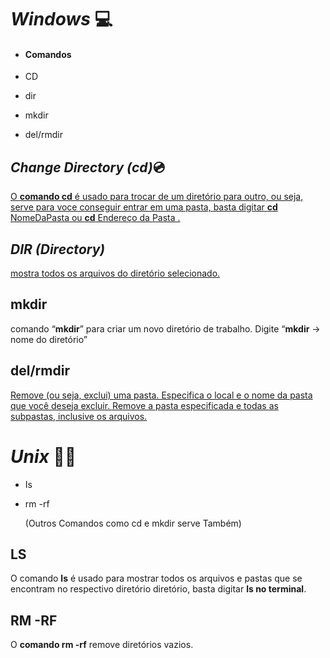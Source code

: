 # ***Windows*** :computer:

- #### Comandos

- CD 

- dir 

- mkdir 

- del/rmdir 

  

## *Change Directory (**cd**)*:cd:

<u>O **comando cd** é usado para trocar de um diretório para outro, ou seja, serve para voce conseguir entrar em uma pasta, basta digitar **cd** NomeDaPasta ou **cd** Endereço da Pasta .</u> 

## ***DIR** (Directory)* 

<u>mostra todos os arquivos do diretório selecionado.</u> 

## mkdir 

 comando “**mkdir**” para criar um novo diretório de trabalho. Digite “**mkdir** -> nome do diretório”

## del/rmdir  

<u>Remove (ou seja, exclui) uma pasta. Especifica o local e o nome da pasta que você deseja excluir. Remove a pasta especificada e todas as subpastas, inclusive os arquivos.</u>



# *Unix* :penguin::apple:

- Is 

- rm -rf 

  (Outros Comandos como cd e mkdir serve Também)

## LS 

O comando **ls** é usado para mostrar todos os arquivos e pastas que se encontram no respectivo diretório diretório, basta digitar **ls no terminal**. 

## RM -RF

O **comando rm -rf** remove diretórios vazios.
